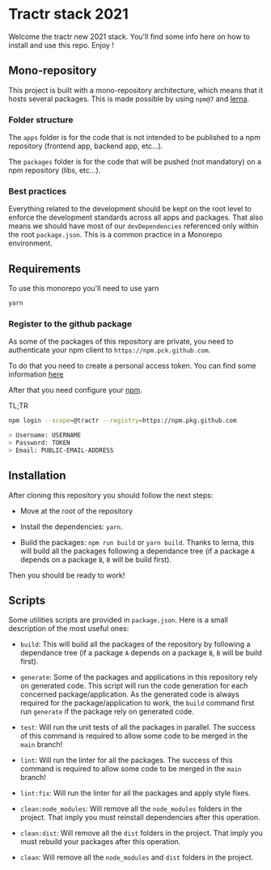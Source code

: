 # Tractr stack 2021

Welcome the tractr new 2021 stack. You'll find some info here on how to install
and use this repo. Enjoy !

## Mono-repository

This project is built with a mono-repository architecture, which means that it
hosts several packages. This is made possible by using `npm@7` and
[lerna](https://github.com/lerna/lerna).

### Folder structure

The `apps` folder is for the code that is not intended to be published to a npm
repository (frontend app, backend app, etc...).

The `packages` folder is for the code that will be pushed (not mandatory) on a
npm repository (libs, etc...).

### Best practices

Everything related to the development should be kept on the root level to
enforce the development standards across all apps and packages. That also means
we should have most of our `devDependencies` referenced only within the root
`package.json`. This is a common practice in a Monorepo environment.

## Requirements

To use this monorepo you'll need to use yarn

```bash
yarn
```

### Register to the github package

As some of the packages of this repository are private, you need to authenticate
your npm client to `https://npm.pck.github.com`.

To do that you need to create a personal access token. You can find some
information
[here](https://docs.github.com/en/enterprise-server@2.22/github/authenticating-to-github/creating-a-personal-access-token)

After that you need configure your
[npm](https://docs.github.com/en/packages/guides/configuring-npm-for-use-with-github-packages).

TL;TR

```bash
npm login --scope=@tractr --registry=https://npm.pkg.github.com

> Username: USERNAME
> Password: TOKEN
> Email: PUBLIC-EMAIL-ADDRESS
```

## Installation

After cloning this repository you should follow the next steps:

- Move at the root of the repository

- Install the dependencies: `yarn`.

- Build the packages: `npm run build` or `yarn build`. Thanks to lerna, this
  will build all the packages following a dependance tree (if a package `A`
  depends on a package `B`, `B` will be build first).

Then you should be ready to work!

## Scripts

Some utilities scripts are provided in `package.json`. Here is a small
description of the most useful ones:

- `build`: This will build all the packages of the repository by following a
  dependance tree (if a package `A` depends on a package `B`, `B` will be build
  first).

- `generate`: Some of the packages and applications in this repository rely on
  generated code. This script will run the code generation for each concerned
  package/application. As the generated code is always required for the
  package/application to work, the `build` command first run `generate` if the
  package rely on generated code.

- `test`: Will run the unit tests of all the packages in parallel. The success
  of this command is required to allow some code to be merged in the `main`
  branch!

- `lint`: Will run the linter for all the packages. The success of this command
  is required to allow some code to be merged in the `main` branch!

- `lint:fix`: Will run the linter for all the packages and apply style fixes.

- `clean:node_modules`: Will remove all the `node_modules` folders in the
  project. That imply you must reinstall dependencies after this operation.

- `clean:dist`: Will remove all the `dist` folders in the project. That imply
  you must rebuild your packages after this operation.

- `clean`: Will remove all the `node_modules` and `dist` folders in the project.
